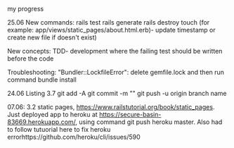 my progress

25.06
New commands:
rails test 
rails generate
rails destroy
touch (for example:  app/views/static_pages/about.html.erb)- update timestamp or create new file if doesn't exist)

New concepts: 
TDD- development where the failing test should be written before the code

Troubleshooting: 
"Bundler::LockfileError": delete gemfile.lock and then run command bundle install


24.06
Listing 3.7
git add -A
git commit -m ""
git push -u origin branch name

07.06: 
3.2 static pages, https://www.railstutorial.org/book/static_pages.  
Just deployed app to heroku at https://secure-basin-83669.herokuapp.com/, using command git push heroku master.
Also had to follow tutuorial here to fix heroku errorhttps://github.com/heroku/cli/issues/590